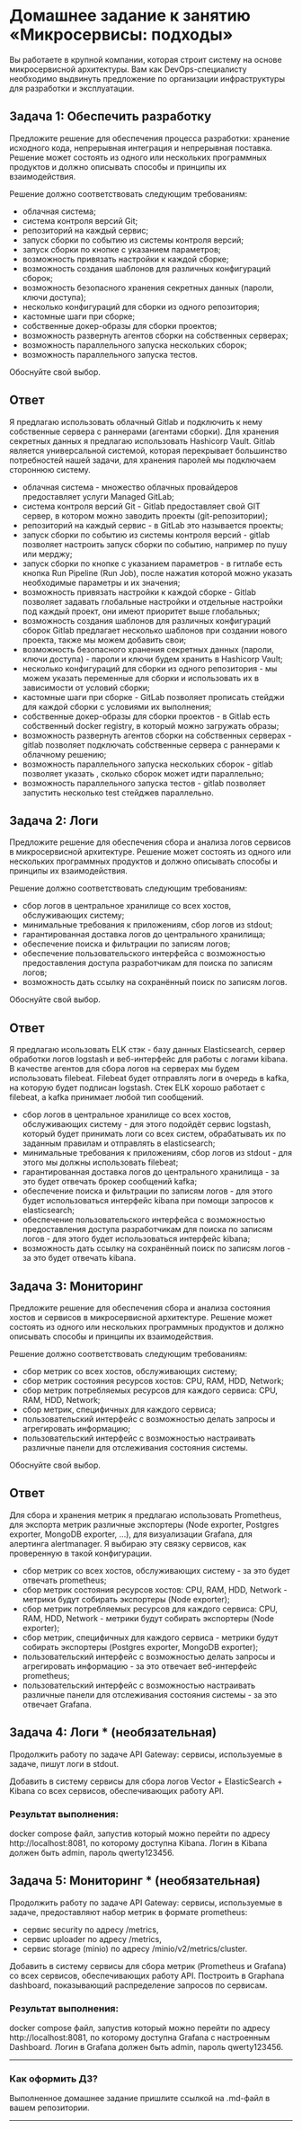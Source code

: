 # Домашнее задание к занятию «Микросервисы: подходы»

Вы работаете в крупной компании, которая строит систему на основе микросервисной архитектуры.
Вам как DevOps-специалисту необходимо выдвинуть предложение по организации инфраструктуры для разработки и эксплуатации.


## Задача 1: Обеспечить разработку

Предложите решение для обеспечения процесса разработки: хранение исходного кода, непрерывная интеграция и непрерывная поставка. 
Решение может состоять из одного или нескольких программных продуктов и должно описывать способы и принципы их взаимодействия.

Решение должно соответствовать следующим требованиям:
- облачная система;
- система контроля версий Git;
- репозиторий на каждый сервис;
- запуск сборки по событию из системы контроля версий;
- запуск сборки по кнопке с указанием параметров;
- возможность привязать настройки к каждой сборке;
- возможность создания шаблонов для различных конфигураций сборок;
- возможность безопасного хранения секретных данных (пароли, ключи доступа);
- несколько конфигураций для сборки из одного репозитория;
- кастомные шаги при сборке;
- собственные докер-образы для сборки проектов;
- возможность развернуть агентов сборки на собственных серверах;
- возможность параллельного запуска нескольких сборок;
- возможность параллельного запуска тестов.

Обоснуйте свой выбор.

## Ответ
Я предлагаю использовать облачный Gitlab и подключить к нему собственные сервера с раннерами (агентами сборки). Для хранения секретных данных я предлагаю использовать Hashicorp Vault. Gitlab является универсальной системой, которая перекрывает большинство потребностей нашей задачи, для хранения паролей мы подключаем стороннюю систему.


- облачная система - множество облачных провайдеров предоставляет услуги Managed GitLab;
- система контроля версий Git - Gitlab предоставляет свой GIT cервер, в котором можно заводить проекты (git-репозитории);
- репозиторий на каждый сервис - в GitLab это называется проекты;
- запуск сборки по событию из системы контроля версий - gitlab позволяет настроить запуск сборки по событию, например по пушу или мерджу;
- запуск сборки по кнопке с указанием параметров - в гитлабе есть кнопка Run Pipeline (Run Job), после нажатия которой можно указать необходимые параметры и их значения;
- возможность привязать настройки к каждой сборке - Gitlab позволяет задавать глобальные настройки и отдельные настройки под каждый проект, они имеют приоритет выше глобальных;
- возможность создания шаблонов для различных конфигураций сборок Gitlab предлагает несколько шаблонов при создании нового проекта, также мы можем добавить свои;
- возможность безопасного хранения секретных данных (пароли, ключи доступа) - пароли и ключи будем хранить в Hashicorp Vault;
- несколько конфигураций для сборки из одного репозитория - мы можем указать переменные для сборки и использовать их в зависимости от условий сборки;
- кастомные шаги при сборке - GitLab позволяет прописать стейджи для каждой сборки с условиями их выполнения;
- собственные докер-образы для сборки проектов - в Gitlab есть собственный docker registry, в который можно загружать образы;
- возможность развернуть агентов сборки на собственных серверах - gitlab позволяет подключать собственные сервера с раннерами к облачному решению;
- возможность параллельного запуска нескольких сборок - gitlab позволяет указать , сколько сборок может идти параллельно;
- возможность параллельного запуска тестов - gitlab позволяет запустить несколько test стейджев параллельно.

## Задача 2: Логи

Предложите решение для обеспечения сбора и анализа логов сервисов в микросервисной архитектуре.
Решение может состоять из одного или нескольких программных продуктов и должно описывать способы и принципы их взаимодействия.

Решение должно соответствовать следующим требованиям:
- сбор логов в центральное хранилище со всех хостов, обслуживающих систему;
- минимальные требования к приложениям, сбор логов из stdout;
- гарантированная доставка логов до центрального хранилища;
- обеспечение поиска и фильтрации по записям логов;
- обеспечение пользовательского интерфейса с возможностью предоставления доступа разработчикам для поиска по записям логов;
- возможность дать ссылку на сохранённый поиск по записям логов.

Обоснуйте свой выбор.

## Ответ
Я предлагаю исользовать ELK стэк - базу данных Elasticsearch, сервер обработки логов logstash и веб-интерфейс для работы с логами kibana. В качестве агентов для сбора логов на серверах мы будем использовать filebeat. Filebeat будет отправлять логи в очередь в kafka, на которую будет подписан logstash. Стек ELK хорошо работает с filebeat, а kafka принимает любой тип сообщений.

- сбор логов в центральное хранилище со всех хостов, обслуживающих систему - для этого подойдёт сервис logstash, который будет принимать логи со всех систем, обрабатывать их по заданным правилам и отправлять в elasticsearch;
- минимальные требования к приложениям, сбор логов из stdout - для этого мы должны использовать filebeat;
- гарантированная доставка логов до центрального хранилища - за это будет отвечать брокер сообщений kafka;
- обеспечение поиска и фильтрации по записям логов - для этого будет использоваться интерфейс kibana при помощи запросов к elasticsearch;
- обеспечение пользовательского интерфейса с возможностью предоставления доступа разработчикам для поиска по записям логов - для этого будет использоваться интерфейс kibana;
- возможность дать ссылку на сохранённый поиск по записям логов - за это будет отвечать kibana.

## Задача 3: Мониторинг

Предложите решение для обеспечения сбора и анализа состояния хостов и сервисов в микросервисной архитектуре.
Решение может состоять из одного или нескольких программных продуктов и должно описывать способы и принципы их взаимодействия.

Решение должно соответствовать следующим требованиям:
- сбор метрик со всех хостов, обслуживающих систему;
- сбор метрик состояния ресурсов хостов: CPU, RAM, HDD, Network;
- сбор метрик потребляемых ресурсов для каждого сервиса: CPU, RAM, HDD, Network;
- сбор метрик, специфичных для каждого сервиса;
- пользовательский интерфейс с возможностью делать запросы и агрегировать информацию;
- пользовательский интерфейс с возможностью настраивать различные панели для отслеживания состояния системы.

Обоснуйте свой выбор.

## Ответ

Для сбора и хранения метрик я предлагаю использовать Prometheus, для экспорта метрик различные экспортеры (Node exporter, Postgres exporter, MongoDB exporter, ...), для визуализации Grafana, для алертинга alertmanager. Я выбираю эту связку сервисов, как проверенную в такой конфигурации.

- сбор метрик со всех хостов, обслуживающих систему - за это будет отвечать prometheus;
- сбор метрик состояния ресурсов хостов: CPU, RAM, HDD, Network - метрики будут собирать экспортеры (Node exporter);
- сбор метрик потребляемых ресурсов для каждого сервиса: CPU, RAM, HDD, Network - метрики будут собирать экспортеры (Node exporter);
- сбор метрик, специфичных для каждого сервиса - метрики будут собирать экспортеры (Postgres exporter, MongoDB exporter);
- пользовательский интерфейс с возможностью делать запросы и агрегировать информацию - за это отвечает веб-интерфейс prometheus;
- пользовательский интерфейс с возможностью настраивать различные панели для отслеживания состояния системы - за это отвечает Grafana.


## Задача 4: Логи * (необязательная)

Продолжить работу по задаче API Gateway: сервисы, используемые в задаче, пишут логи в stdout. 

Добавить в систему сервисы для сбора логов Vector + ElasticSearch + Kibana со всех сервисов, обеспечивающих работу API.

### Результат выполнения: 

docker compose файл, запустив который можно перейти по адресу http://localhost:8081, по которому доступна Kibana.
Логин в Kibana должен быть admin, пароль qwerty123456.


## Задача 5: Мониторинг * (необязательная)

Продолжить работу по задаче API Gateway: сервисы, используемые в задаче, предоставляют набор метрик в формате prometheus:

- сервис security по адресу /metrics,
- сервис uploader по адресу /metrics,
- сервис storage (minio) по адресу /minio/v2/metrics/cluster.

Добавить в систему сервисы для сбора метрик (Prometheus и Grafana) со всех сервисов, обеспечивающих работу API.
Построить в Graphana dashboard, показывающий распределение запросов по сервисам.

### Результат выполнения: 

docker compose файл, запустив который можно перейти по адресу http://localhost:8081, по которому доступна Grafana с настроенным Dashboard.
Логин в Grafana должен быть admin, пароль qwerty123456.

---

### Как оформить ДЗ?

Выполненное домашнее задание пришлите ссылкой на .md-файл в вашем репозитории.

---
